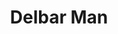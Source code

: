 ---
layout: post
layout: main
title: Delbar Man
categories: [homayoun_an]
file: /assets/music/homayoun_an-delbar-man.mp3
---